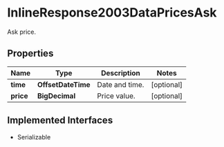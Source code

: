 

# InlineResponse2003DataPricesAsk

Ask price.

## Properties

Name | Type | Description | Notes
------------ | ------------- | ------------- | -------------
**time** | **OffsetDateTime** | Date and time. |  [optional]
**price** | **BigDecimal** | Price value. |  [optional]


## Implemented Interfaces

* Serializable


